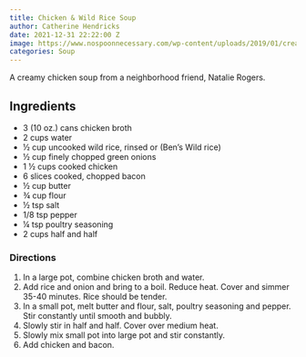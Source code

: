 ```yaml
---
title: Chicken & Wild Rice Soup
author: Catherine Hendricks
date: 2021-12-31 22:22:00 Z
image: https://www.nospoonnecessary.com/wp-content/uploads/2019/01/creamy-chicken-and-wild-rice-soup.jpg
categories: Soup
---
```


A creamy chicken soup from a neighborhood friend, Natalie Rogers. 

## Ingredients
* 3 (10 oz.) cans chicken broth
* 2 cups water
* ½ cup uncooked wild rice, rinsed or (Ben’s Wild rice)
* ½ cup finely chopped green onions
* 1 ½ cups cooked chicken
* 6 slices cooked, chopped bacon
* ½ cup butter
* ¾ cup flour
* ½ tsp salt
* 1/8 tsp pepper
* ¼ tsp poultry seasoning
* 2 cups half and half

### Directions
1. In a large pot, combine chicken broth and water. 
2. Add rice and onion and bring to a boil. Reduce heat. Cover and simmer 35-40 minutes. Rice should be tender. 
3. In a small pot, melt butter and flour, salt, poultry seasoning and pepper. Stir constantly until smooth and bubbly. 
4. Slowly stir in half and half. Cover over medium heat. 
5. Slowly mix small pot into large pot and stir constantly. 
6. Add chicken and bacon. 
